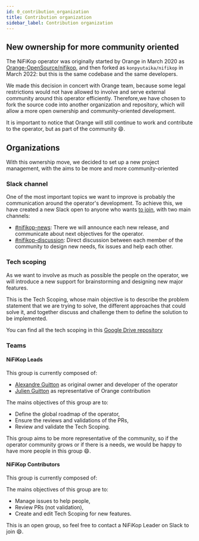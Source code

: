 ```yaml
---
id: 0_contribution_organization
title: Contribution organization
sidebar_label: Contribution organization
---
```


## New ownership for more community oriented

The NiFiKop operator was originally started by Orange in March 2020 as [Orange-OpenSource/nifikop](https://github.com/Orange-OpenSource/nifikop), 
and then forked as `konpyutaika/nifikop` in March 2022: but this is the same codebase and the same developers.

We made this decision in concert with Orange team, because some legal restrictions would not have allowed to involve and serve external community around this operator efficiently.
Therefore,we have chosen to fork the source code into another organization and repository, which will allow a more open ownership and community-oriented development.

It is important to notice that Orange will still continue to work and contribute to the operator, but as part of the community 😄.

## Organizations

With this ownership move, we decided to set up a new project management, with the aims to be more and more community-oriented

### Slack channel

One of the most important topics we want to improve is probably the communication around the operator's development. 
To achieve this, we have created a new Slack open to anyone who wants [to join](https://join.slack.com/t/konpytika/shared_invite/zt-14md072lv-Jr8mqYoeUrqzfZF~YGUpXA),
with two main channels:

- [#nifikop-news](https://konpytika.slack.com/archives/C035FHN1MNG): There we will announce each new release, and communicate about next objectives for the operator.
- [#nifikop-discussion](https://konpytika.slack.com/archives/C035X6KP684): Direct discussion between each member of the community to design new needs, fix issues and help each other.

### Tech scoping

As we want to involve as much as possible the people on the operator, we will introduce a new support for brainstorming and designing new major features.

This is the Tech Scoping, whose main objective is to describe the problem statement that we are trying to solve, 
the different approaches that could solve it, and together discuss and challenge them to define the solution to be implemented.

You can find all the tech scoping in this [Google Drive repository](https://drive.google.com/drive/folders/1-A__UxEdRBZrwEUJu4lMF4LJtIstrnT0?usp=sharing)

### Teams

#### NiFiKop Leads

This group is currently composed of: 

- [Alexandre Guitton](https://github.com/erdrix) as original owner and developer of the operator
- [Julien Guitton](https://github.com/juldrixx) as representative of Orange contribution

The mains objectives of this group are to: 

- Define the global roadmap of the operator,
- Ensure the reviews and validations of the PRs,
- Review and validate the Tech Scoping.

This group aims to be more representative of the community, so if the operator community grows or if there is a needs, we would be happy to have more people in this group 😄.

#### NiFiKop Contributors

This group is currently composed of: 

The mains objectives of this group are to: 

- Manage issues to help people,
- Review PRs (not validation),
- Create and edit Tech Scoping for new features.

This is an open group, so feel free to contact a NiFiKop Leader on Slack to join 😄.